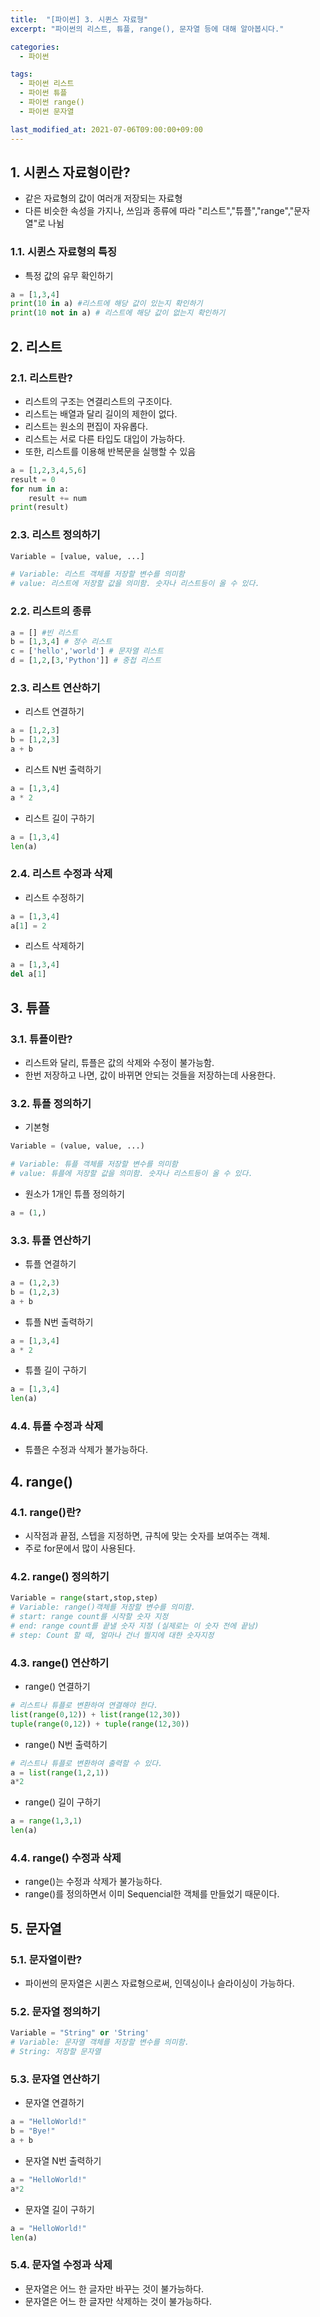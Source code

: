 ```yaml
---
title:  "[파이썬] 3. 시퀸스 자료형"
excerpt: "파이썬의 리스트, 튜플, range(), 문자열 등에 대해 알아봅시다."

categories:
  - 파이썬

tags:
  - 파이썬 리스트
  - 파이썬 튜플
  - 파이썬 range()
  - 파이썬 문자열

last_modified_at: 2021-07-06T09:00:00+09:00
---
```


## 1. 시퀸스 자료형이란?
- 같은 자료형의 값이 여러개 저장되는 자료형
- 다른 비슷한 속성을 가지나, 쓰임과 종류에 따라 "리스트","튜플","range","문자열"로 나뉨

### 1.1. 시퀸스 자료형의 특징
- 특정 값의 유무 확인하기
```python
a = [1,3,4]
print(10 in a) #리스트에 해당 값이 있는지 확인하기
print(10 not in a) # 리스트에 해당 값이 없는지 확인하기
```

## 2. 리스트
### 2.1. 리스트란?
- 리스트의 구조는 연결리스트의 구조이다.
- 리스트는 배열과 달리 길이의 제한이 없다.
- 리스트는 원소의 편집이 자유롭다.
- 리스트는 서로 다른 타입도 대입이 가능하다.
- 또한, 리스트를 이용해 반복문을 실행할 수 있음

```python
a = [1,2,3,4,5,6]
result = 0
for num in a:
    result += num
print(result)
```

### 2.3. 리스트 정의하기

```python
Variable = [value, value, ...]

# Variable: 리스트 객체를 저장할 변수를 의미함
# value: 리스트에 저장할 값을 의미함. 숫자나 리스트등이 올 수 있다.
```


### 2.2. 리스트의 종류

```python
a = [] #빈 리스트
b = [1,3,4] # 정수 리스트
c = ['hello','world'] # 문자열 리스트
d = [1,2,[3,'Python']] # 중첩 리스트
```

### 2.3. 리스트 연산하기
- 리스트 연결하기

```python
a = [1,2,3]
b = [1,2,3]
a + b
```

- 리스트 N번 출력하기

```python
a = [1,3,4]
a * 2
```

- 리스트 길이 구하기

```python
a = [1,3,4]
len(a)
```

### 2.4. 리스트 수정과 삭제

- 리스트 수정하기

```python
a = [1,3,4]
a[1] = 2
```

- 리스트 삭제하기

```python
a = [1,3,4]
del a[1]
```

## 3. 튜플

### 3.1. 튜플이란?
- 리스트와 달리, 튜플은 값의 삭제와 수정이 불가능함.
- 한번 저장하고 나면, 값이 바뀌면 안되는 것들을 저장하는데 사용한다.

### 3.2. 튜플 정의하기

- 기본형

```python
Variable = (value, value, ...)

# Variable: 튜플 객체를 저장할 변수를 의미함
# value: 튜플에 저장할 값을 의미함. 숫자나 리스트등이 올 수 있다.
```

- 원소가 1개인 튜플 정의하기

```python
a = (1,)
```

### 3.3. 튜플 연산하기

- 튜플 연결하기

```python
a = (1,2,3)
b = (1,2,3)
a + b
```

- 튜플 N번 출력하기

```python
a = [1,3,4]
a * 2
```

- 튜플 길이 구하기

```python
a = [1,3,4]
len(a)
```
### 4.4. 튜플 수정과 삭제
- 튜플은 수정과 삭제가 불가능하다.

## 4. range()

### 4.1. range()란?

- 시작점과 끝점, 스텝을 지정하면, 규칙에 맞는 숫자를 보여주는 객체.
- 주로 for문에서 많이 사용된다.

### 4.2. range() 정의하기

```python
Variable = range(start,stop,step)
# Variable: range()객체를 저장할 변수를 의미함.
# start: range count를 시작할 숫자 지정
# end: range count를 끝낼 숫자 지정 (실제로는 이 숫자 전에 끝남)
# step: Count 할 때, 얼마나 건너 띌지에 대한 숫자지정
```

### 4.3. range() 연산하기

- range() 연결하기

```python
# 리스트나 튜플로 변환하여 연결해야 한다.
list(range(0,12)) + list(range(12,30))
tuple(range(0,12)) + tuple(range(12,30))
```

- range() N번 출력하기

```python
# 리스트나 튜플로 변환하여 출력할 수 있다.
a = list(range(1,2,1))
a*2
```

- range() 길이 구하기

```python
a = range(1,3,1)
len(a)
```

### 4.4. range() 수정과 삭제
- range()는 수정과 삭제가 불가능하다.
- range()를 정의하면서 이미 Sequencial한 객체를 만들었기 때문이다.

## 5. 문자열

### 5.1. 문자열이란?

- 파이썬의 문자열은 시퀸스 자료형으로써, 인덱싱이나 슬라이싱이 가능하다.

### 5.2. 문자열  정의하기

```python
Variable = "String" or 'String'
# Variable: 문자열 객체를 저장할 변수를 의미함.
# String: 저장할 문자열
```

### 5.3. 문자열 연산하기

- 문자열 연결하기

```python
a = "HelloWorld!"
b = "Bye!"
a + b
```

- 문자열 N번 출력하기

```python
a = "HelloWorld!"
a*2
```

- 문자열 길이 구하기

```python
a = "HelloWorld!"
len(a)
```

### 5.4. 문자열 수정과 삭제

- 문자열은 어느 한 글자만 바꾸는 것이 불가능하다.
- 문자열은 어느 한 글자만 삭제하는 것이 불가능하다.
